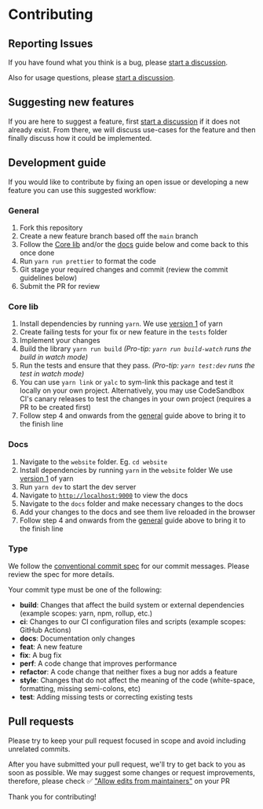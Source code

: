 # Contributing

## Reporting Issues

If you have found what you think is a bug, please [start a discussion](https://github.com/pmndrs/jotai/discussions/new).

Also for usage questions, please [start a discussion](https://github.com/pmndrs/jotai/discussions/new).

## Suggesting new features

If you are here to suggest a feature, first [start a discussion](https://github.com/pmndrs/jotai/discussions/new) if it does not already exist. From there, we will discuss use-cases for the feature and then finally discuss how it could be implemented.

## Development guide

If you would like to contribute by fixing an open issue or developing a new feature you can use this suggested workflow:

### General

1. Fork this repository
2. Create a new feature branch based off the `main` branch
3. Follow the [Core lib](#core-lib) and/or the [docs](#docs) guide below and come back to this once done
4. Run `yarn run prettier` to format the code
5. Git stage your required changes and commit (review the commit guidelines below)
6. Submit the PR for review

### Core lib

1. Install dependencies by running `yarn`. We use [version 1](https://classic.yarnpkg.com/lang/en/docs/install) of yarn
2. Create failing tests for your fix or new feature in the `tests` folder
3. Implement your changes
4. Build the library `yarn run build` _(Pro-tip: `yarn run build-watch` runs the build in watch mode)_
5. Run the tests and ensure that they pass. _(Pro-tip: `yarn test:dev` runs the test in watch mode)_
6. You can use `yarn link` or `yalc` to sym-link this package and test it locally on your own project. Alternatively, you may use CodeSandbox CI's canary releases to test the changes in your own project (requires a PR to be created first)
7. Follow step 4 and onwards from the [general](#general) guide above to bring it to the finish line

### Docs

1. Navigate to the `website` folder. Eg. `cd website`
2. Install dependencies by running `yarn` in the `website` folder We use [version 1](https://classic.yarnpkg.com/lang/en/docs/install) of yarn
3. Run `yarn dev` to start the dev server
4. Navigate to [`http://localhost:9000`](http://localhost:9000) to view the docs
5. Navigate to the `docs` folder and make necessary changes to the docs
6. Add your changes to the docs and see them live reloaded in the browser
7. Follow step 4 and onwards from the [general](#general) guide above to bring it to the finish line

### Type

We follow the [conventional commit spec](https://www.conventionalcommits.org/en/v1.0.0/) for our commit messages. Please review the spec for more details.

Your commit type must be one of the following:

- **build**: Changes that affect the build system or external dependencies (example scopes: yarn, npm, rollup, etc.)
- **ci**: Changes to our CI configuration files and scripts (example scopes: GitHub Actions)
- **docs**: Documentation only changes
- **feat**: A new feature
- **fix**: A bug fix
- **perf**: A code change that improves performance
- **refactor**: A code change that neither fixes a bug nor adds a feature
- **style**: Changes that do not affect the meaning of the code (white-space, formatting, missing semi-colons, etc)
- **test**: Adding missing tests or correcting existing tests

## Pull requests

Please try to keep your pull request focused in scope and avoid including unrelated commits.

After you have submitted your pull request, we'll try to get back to you as soon as possible. We may suggest some changes or request improvements, therefore, please check ✅ ["Allow edits from maintainers"](https://docs.github.com/en/pull-requests/collaborating-with-pull-requests/proposing-changes-to-your-work-with-pull-requests/creating-a-pull-request-from-a-fork) on your PR

Thank you for contributing!
